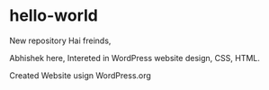 # hello-world
New repository
Hai freinds,

Abhishek here, Intereted in WordPress website design, CSS, HTML.

Created Website usign WordPress.org
